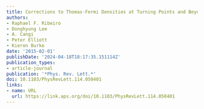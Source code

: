 ```yaml
---
title: Corrections to Thomas-Fermi Densities at Turning Points and Beyond
authors:
- Raphael F. Ribeiro
- Donghyung Lee
- A. Cangi
- Peter Elliott
- Kieron Burke
date: '2015-02-01'
publishDate: '2024-04-18T18:17:35.151114Z'
publication_types:
- article-journal
publication: '*Phys. Rev. Lett.*'
doi: 10.1103/PhysRevLett.114.050401
links:
- name: URL
  url: https://link.aps.org/doi/10.1103/PhysRevLett.114.050401
---
```

